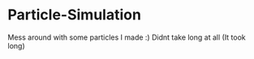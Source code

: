 # Particle-Simulation
Mess around with some particles I made :)
Didnt take long at all
(It took long)
